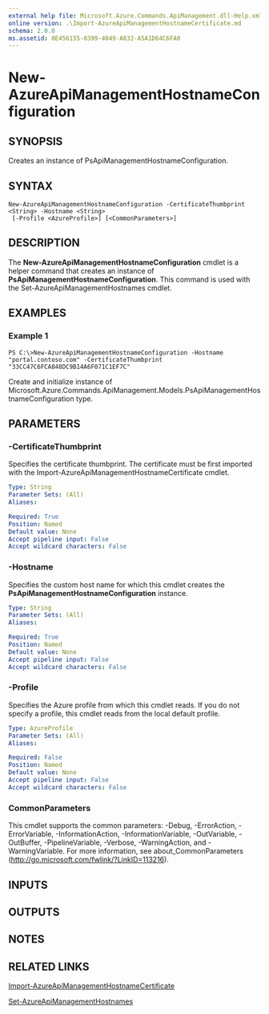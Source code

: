 ```yaml
---
external help file: Microsoft.Azure.Commands.ApiManagement.dll-Help.xml
online version: .\Import-AzureApiManagementHostnameCertificate.md
schema: 2.0.0
ms.assetid: 8E456155-0399-4049-A832-A5A1D64C6FA0
---
```


# New-AzureApiManagementHostnameConfiguration

## SYNOPSIS
Creates an instance of PsApiManagementHostnameConfiguration.

## SYNTAX

```
New-AzureApiManagementHostnameConfiguration -CertificateThumbprint <String> -Hostname <String>
 [-Profile <AzureProfile>] [<CommonParameters>]
```

## DESCRIPTION
The **New-AzureApiManagementHostnameConfiguration** cmdlet is a helper command that creates an instance of **PsApiManagementHostnameConfiguration**.
This command is used with the Set-AzureApiManagementHostnames cmdlet.

## EXAMPLES

### Example 1
```
PS C:\>New-AzureApiManagementHostnameConfiguration -Hostname "portal.contoso.com" -CertificateThumbprint "33CC47C6FCA848DC9B14A6F071C1EF7C"
```

Create and initialize instance of Microsoft.Azure.Commands.ApiManagement.Models.PsApiManagementHostnameConfiguration type.

## PARAMETERS

### -CertificateThumbprint
Specifies the certificate thumbprint.
The certificate must be first imported with the Import-AzureApiManagementHostnameCertificate cmdlet.

```yaml
Type: String
Parameter Sets: (All)
Aliases: 

Required: True
Position: Named
Default value: None
Accept pipeline input: False
Accept wildcard characters: False
```

### -Hostname
Specifies the custom host name for which this cmdlet creates the **PsApiManagementHostnameConfiguration** instance.

```yaml
Type: String
Parameter Sets: (All)
Aliases: 

Required: True
Position: Named
Default value: None
Accept pipeline input: False
Accept wildcard characters: False
```

### -Profile
Specifies the Azure profile from which this cmdlet reads.
If you do not specify a profile, this cmdlet reads from the local default profile.

```yaml
Type: AzureProfile
Parameter Sets: (All)
Aliases: 

Required: False
Position: Named
Default value: None
Accept pipeline input: False
Accept wildcard characters: False
```

### CommonParameters
This cmdlet supports the common parameters: -Debug, -ErrorAction, -ErrorVariable, -InformationAction, -InformationVariable, -OutVariable, -OutBuffer, -PipelineVariable, -Verbose, -WarningAction, and -WarningVariable. For more information, see about_CommonParameters (http://go.microsoft.com/fwlink/?LinkID=113216).

## INPUTS

## OUTPUTS

## NOTES

## RELATED LINKS

[Import-AzureApiManagementHostnameCertificate](.\Import-AzureApiManagementHostnameCertificate.md)

[Set-AzureApiManagementHostnames](.\Set-AzureApiManagementHostnames.md)


